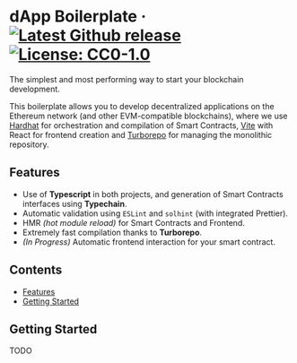 dApp Boilerplate
&middot;
[![Latest Github release](https://img.shields.io/github/release/brunoalano/dapp-boilerplate.svg)](https://github.com/brunoalano/dapp-boilerplate/releases/latest)
[![License: CC0-1.0](https://img.shields.io/badge/License-CC0_1.0-lightgrey.svg)](http://creativecommons.org/publicdomain/zero/1.0/)
=====

The simplest and most performing way to start your blockchain development.

This boilerplate allows you to develop decentralized applications on the Ethereum network (and other EVM-compatible blockchains), where we use [Hardhat](https://hardhat.org/) for orchestration and compilation of Smart Contracts, [Vite](https://vitejs.dev/) with React for frontend creation and [Turborepo](https://turborepo.org/) for managing the monolithic repository.

## Features

- Use of **Typescript** in both projects, and generation of Smart Contracts interfaces using **Typechain**.
- Automatic validation using `ESLint` and `solhint` (with integrated Prettier).
- HMR _(hot module reload)_ for Smart Contracts and Frontend.
- Extremely fast compilation thanks to **Turborepo**.
- _(In Progress)_ Automatic frontend interaction for your smart contract.

## Contents

- [Features](#features)
- [Getting Started](#getting-started)

## Getting Started

TODO
